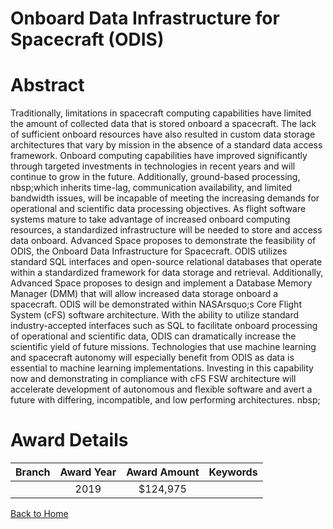 
Onboard Data Infrastructure for Spacecraft (ODIS)
=================================================

# Abstract


Traditionally, limitations in spacecraft computing capabilities have limited the amount of collected data that is stored onboard a spacecraft. The lack of sufficient onboard resources have also resulted in custom data storage architectures that vary by mission in the absence of a standard data access framework. Onboard computing capabilities have improved significantly through targeted investments in technologies in recent years and will continue to grow in the future. Additionally, ground-based processing, nbsp;which inherits time-lag, communication availability, and limited bandwidth issues, will be incapable of meeting the increasing demands for operational and scientific data processing objectives. As flight software systems mature to take advantage of increased onboard computing resources, a standardized infrastructure will be needed to store and access data onboard.
Advanced Space proposes to demonstrate the feasibility of ODIS, the Onboard Data Infrastructure for Spacecraft. ODIS utilizes standard SQL interfaces and open-source relational databases that operate within a standardized framework for data storage and retrieval. Additionally, Advanced Space proposes to design and implement a Database Memory Manager (DMM) that will allow increased data storage onboard a spacecraft. ODIS will be demonstrated within NASArsquo;s Core Flight System (cFS) software architecture. With the ability to utilize standard industry-accepted interfaces such as SQL to facilitate onboard processing of operational and scientific data, ODIS can dramatically increase the scientific yield of future missions. Technologies that use machine learning and spacecraft autonomy will especially benefit from ODIS as data is essential to machine learning implementations. Investing in this capability now and demonstrating in compliance with cFS FSW architecture will accelerate development of autonomous and flexible software and avert a future with differing, incompatible, and low performing architectures.
nbsp;  

# Award Details

|Branch|Award Year|Award Amount|Keywords|
| :---: | :---: | :---: | :---: |
||2019|$124,975||
  
  


[Back to Home](https://github.com/chrischow/dod_sbir_awards#521)